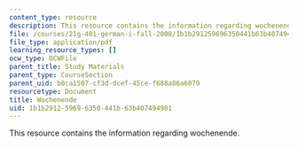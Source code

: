 ```yaml
---
content_type: resource
description: This resource contains the information regarding wochenende.
file: /courses/21g-401-german-i-fall-2008/1b1b291259696350441b63b407494901_MIT21G_401F08_wochen.pdf
file_type: application/pdf
learning_resource_types: []
ocw_type: OCWFile
parent_title: Study Materials
parent_type: CourseSection
parent_uid: b0ca1507-cf3d-dcef-45ce-f688a86a6079
resourcetype: Document
title: Wochenende
uid: 1b1b2912-5969-6350-441b-63b407494901
---
```

This resource contains the information regarding wochenende.

